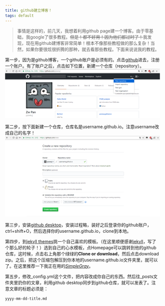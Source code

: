 ```yaml
---
title: github建立博客！
tags: default
---
```


> 事情是这样的，前几天，我想着利用github page建一个博客。由于零基础，我google了很多教程。~~但是！都不好用！因为他们都过时了！~~我发现，现在用github建博客非常简单！根本不像那些教程做的那么复杂！当然，如果你要很炫很折腾的那种，就去看那些教程。下面来说说我的教程。

第一步，因为是github博客，一个github账户是必须有的。点击[github](https://github.com/)进去，注册一个账户。有了账户之后，点击如下位置，新建一个仓库（repository）。
![new-repository](https://github.com/pzweuj/pzweuj.github.io/raw/master/content/data/images/github-new-repository.png)

第二步，按下面新建一个仓库，仓库名是username.github.io。注意username改成自己的名字！
![create-repository](https://github.com/pzweuj/pzweuj.github.io/raw/master/content/data/images/github-create-new-repository.png)

第三步，安装[github desktop](https://desktop.github.com/)，安装过程略，装好之后登录你的github账户，ctrl+shift+O，然后选择你的username.github.io，clone到本地。

第四步，到[jekyll themes](http://jekyllthemes.org/)挑一个自己喜欢的模板。（在这里顺便感谢[jekyll](https://github.com/jekyll/jekyll)，写了个那么好的轮子！）选到自己的心水模板，点Homepage可以跳转到他的github仓库，这时候，点击右上角那个绿绿的**Clone or download**，然后点击download zip。之后，把这个压缩包解压到你本地的username.github.io文件夹里，就可以了。在这里推荐一下我正在用的[_SimpleGray_](https://github.com/mytharcher/SimpleGray)。

第五步，修改_config.yml这个文件，把内容改成你自己的东西。然后往_posts文件夹里扔你的文章，利用github desktop同步到github仓库，就可以发表了。注意文章的标题必须是：
```
yyyy-mm-dd-title.md
```
[^_^]:真正意义上的第一篇文章，献给我的第一个读者$#。